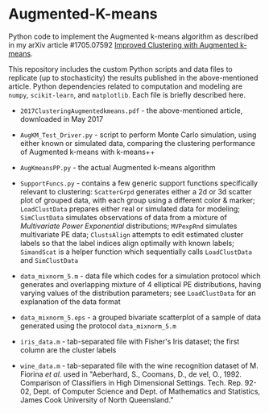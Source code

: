# Augmented-K-means
Python code to implement the Augmented k-means algorithm as described in my arXiv article #1705.07592 [Improved Clustering with Augmented k-means](http://arxiv.org/abs/1705.07592v1).

This repository includes the custom Python scripts and data files to replicate (up to stochasticity) the results published in the above-mentioned article. Python dependencies related to computation and modeling are `numpy`, `scikit-learn`, and `matplotlib`. Each file is briefly described here.

- `2017ClusteringAugmentedkmeans.pdf` - the above-mentioned article, downloaded in May 2017

- `AugKM_Test_Driver.py` - script to perform Monte Carlo simulation, using either known or simulated data, comparing the clustering performance of Augmented k-means with k-means++

- `AugKmeansPP.py` - the actual Augmented k-means algorithm

- `SupportFuncs.py` - contains a few generic support functions specifically relevant to clustering: `ScatterGrpd` generates either a 2d or 3d scatter plot of grouped data, with each group using a different color & marker; `LoadClustData` prepares either real or simulated data for modeling; `SimClustData` simulates observations of data from a mixture of *Multivariate Power Exponential* distributions; `MVPexpRnd` simulates multivariate PE data; `ClustsAlign` attempts to edit estimated cluster labels so that the label indices align optimally with known labels; `SimandScat` is a helper function which sequentially calls `LoadClustData` and `SimClustData`

- `data_mixnorm_5.m` - data file which codes for a simulation protocol which generates and overlapping mixture of 4 elliptical PE distributions, having varying values of the distribution parameters; see `LoadClustData` for an explanation of the data format

- `data_mixnorm_5.eps` - a grouped bivariate scatterplot of a sample of data generated using the protocol `data_mixnorm_5.m`

- `iris_data.m` - tab-separated file with Fisher's Iris dataset; the first column are the cluster labels

- `wine_data.m` - tab-separated file with the wine recognition dataset of M. Fiorina *et al.* used in "Aeberhard, S., Coomans, D., de vel, O., 1992. Comparison of Classifiers in High Dimensional Settings. Tech. Rep. 92-02, Dept. of Computer Science and Dept. of Mathematics and Statistics, James Cook University of North Queensland."
